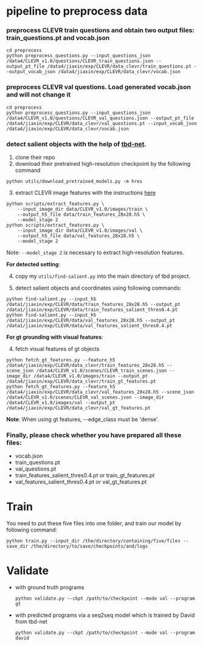 
# pipeline to preprocess data

### preprocess CLEVR train questions and obtain two output files: train_questions.pt and vocab.json
```
cd preprocess
python preprocess_questions.py --input_questions_json /data4/CLEVR_v1.0/questions/CLEVR_train_questions.json --output_pt_file /data4/jiaxin/exp/CLEVR/data_clevr/train_questions.pt --output_vocab_json /data4/jiaxin/exp/CLEVR/data_clevr/vocab.json
```

### preprocess CLEVR val questions. Load generated vocab.json and will not change it
```
cd preprocess
python preprocess_questions.py --input_questions_json /data4/CLEVR_v1.0/questions/CLEVR_val_questions.json --output_pt_file /data4/jiaxin/exp/CLEVR/data_clevr/val_questions.pt --input_vocab_json /data4/jiaxin/exp/CLEVR/data_clevr/vocab.json
```

### detect salient objects with the help of [tbd-net](https://github.com/davidmascharka/tbd-nets).
1. clone their repo
2. download their pretrained high-resolution checkpoint by the following command
```
python utils/download_pretrained_models.py -m hres
```

3. extract CLEVR image features with the instructions [here](https://github.com/facebookresearch/clevr-iep/blob/master/TRAINING.md#preprocessing-clevr)
```
python scripts/extract_features.py \
    --input_image_dir data/CLEVR_v1.0/images/train \
    --output_h5_file data/train_features_28x28.h5 \
    --model_stage 2
python scripts/extract_features.py \
    --input_image_dir data/CLEVR_v1.0/images/val \
    --output_h5_file data/val_features_28x28.h5 \
    --model_stage 2
```
Note: `--model_stage 2` is necessary to extract high-resolution features.

**For detected setting**:

4. copy my `utils/find-salient.py` into the main directory of tbd project.

5. detect salient objects and coordinates using following commands:
```
python find-salient.py --input_h5 /data1/jiaxin/exp/CLEVR/data/train_features_28x28.h5 --output_pt /data1/jiaxin/exp/CLEVR/data/train_features_salient_thres0.4.pt
python find-salient.py --input_h5 /data1/jiaxin/exp/CLEVR/data/val_features_28x28.h5 --output_pt /data1/jiaxin/exp/CLEVR/data/val_features_salient_thres0.4.pt

```

**For gt grounding with visual features**:

4. fetch visual features of gt objects
```
python fetch_gt_features.py --feature_h5 /data4/jiaxin/exp/CLEVR/data_clevr/train_features_28x28.h5 --scene_json /data4/CLEVR_v1.0/scenes/CLEVR_train_scenes.json --image_dir /data4/CLEVR_v1.0/images/train --output_pt /data4/jiaxin/exp/CLEVR/data_clevr/train_gt_features.pt
python fetch_gt_features.py --feature_h5 /data4/jiaxin/exp/CLEVR/data_clevr/val_features_28x28.h5 --scene_json /data4/CLEVR_v1.0/scenes/CLEVR_val_scenes.json --image_dir /data4/CLEVR_v1.0/images/val --output_pt /data4/jiaxin/exp/CLEVR/data_clevr/val_gt_features.pt
```
**Note**: When using gt features, --edge_class must be 'dense'.


### Finally, please check whether you have prepared all these files:
- vocab.json
- train_questions.pt
- val_questions.pt
- train_features_salient_thres0.4.pt or train_gt_features.pt
- val_features_salient_thres0.4.pt or val_gt_features.pt


# Train
You need to put these five files into one folder, and train our model by following command:
```
python train.py --input_dir /the/directory/containing/five/files --save_dir /the/directory/to/save/checkpoints/and/logs
```


# Validate
- with ground truth programs
    ```
    python validate.py --ckpt /path/to/checkpoint --mode val --program gt
    ```
- with predicted programs via a seq2seq model which is trained by David from tbd-net 
    ```
    python validate.py --ckpt /path/to/checkpoint --mode val --program david
    ```

